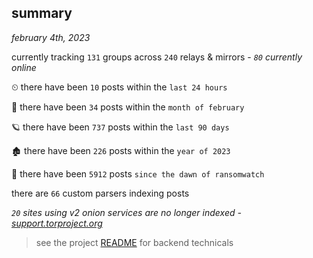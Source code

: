 
## summary
_february 4th, 2023_

currently tracking `131` groups across `240` relays & mirrors - _`80` currently online_

⏲ there have been `10` posts within the `last 24 hours`

🦈 there have been `34` posts within the `month of february`

🪐 there have been `737` posts within the `last 90 days`

🏚 there have been `226` posts within the `year of 2023`

🦕 there have been `5912` posts `since the dawn of ransomwatch`

there are `66` custom parsers indexing posts

_`20` sites using v2 onion services are no longer indexed - [support.torproject.org](https://support.torproject.org/onionservices/v2-deprecation/)_

> see the project [README](https://github.com/joshhighet/ransomwatch#ransomwatch--) for backend technicals
